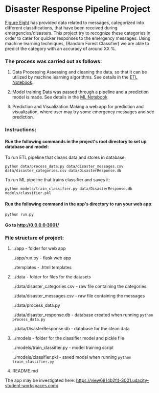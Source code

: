 # Disaster Response Pipeline Project

[Figure Eight](https://www.figure-eight.com/) has provided data related to messages, categorized into different classifications, that have been received during emergencies/disasters.
This project try to recognize these categories in order to cater for quicker responses to the emergency messages.
Using machine learning techniques, (Random Forest Classifier) we are able to predict the category with an accuracy of around XX %.

### The process was carried out as follows:

1. Data Processing
    Assessing and cleaning the data, so that it can be utilized by machine learning algorithms.
    See details in the [ETL Notebook](https://github.com/Blostrupsen/disaster_response_pipelines/blob/master/ETL%20Pipeline%20Preparation.ipynb).
    
2. Model training
    Data was passed through a pipeline and a prediction model is made.
    See details in the [ML Notebook](https://github.com/Blostrupsen/disaster_response_pipelines/blob/master/ML%20Pipeline%20Preparation.ipynb).

3. Prediction and Visualization
    Making a web app for prediction and visualization, where user may try some emergency messages and see prediction.
        
### Instructions:
#### Run the following commands in the project's root directory to set up database and model:

To run ETL pipeline that cleans data and stores in database:

`python data/process_data.py data/disaster_messages.csv data/disaster_categories.csv data/DisasterResponse.db`

To run ML pipeline that trains classifier and saves it:

`python models/train_classifier.py data/DisasterResponse.db models/classifier.pkl`

#### Run the following command in the app's directory to run your web app:

`python run.py`

#### Go to http://0.0.0.0:3001/


### File structure of project:

1.  ../app - folder for web app

    ../app/run.py - flask web app
    
    ../templates - .html templates
    

2.  ../data - folder for files for the datasets

    ../data/disaster_categories.csv - raw file containing the categories
    
    ../data/disaster_messages.csv - raw file containing the messages
    
    ../data/process_data.py
    
    ../data/disaster_response.db - database created when running `python process_data.py`
    
    ../data/DisasterResponse.db - database for the clean data
    

3.  ../models - folder for the classifier model and pickle file

    ../models/train_classifier.py - model training script
    
    ../models/classifier.pkl - saved model when running `python train_classifier.py`
    

4.  README.md

The app may be investigated here: https://view6914b2f4-3001.udacity-student-workspaces.com/
